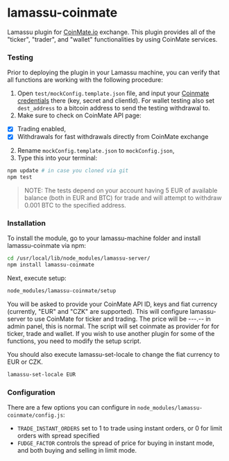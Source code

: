 lamassu-coinmate
================

Lamassu plugin for [CoinMate.io](https://coinmate.io) exchange. This plugin provides all of the "ticker", "trader", and "wallet" functionalities by using CoinMate services.


### Testing

Prior to deploying the plugin in your Lamassu machine, you can verify that all functions are working with the following procedure:

1. Open `test/mockConfig.template.json` file, and input your [Coinmate credentials](https://coinmate.io/pages/secured/accountAPI.page) there (key, secret and clientId). For wallet testing also set `dest_address` to a bitcoin address to send the testing withdrawal to.
2. Make sure to check on CoinMate API page:
  - [x] Trading enabled,
  - [x] Withdrawals for fast withdrawals directly from CoinMate exchange
2. Rename `mockConfig.template.json` to `mockConfig.json`,
3. Type this into your terminal:

```bash
npm update # in case you cloned via git
npm test
```

> NOTE: The tests depend on your account having 5 EUR of available balance (both in EUR and BTC) for trade and will attempt to withdraw 0.001 BTC to the specified address.

### Installation

To install the module, go to your lamassu-machine folder and install lamassu-coinmate via npm:

```bash
cd /usr/local/lib/node_modules/lamassu-server/
npm install lamassu-coinmate
```

Next, execute setup:

```bash
node_modules/lamassu-coinmate/setup
```

You will be asked to provide your CoinMate API ID, keys and fiat currency (currently, "EUR" and "CZK" are supported). This will configure lamassu-server to use CoinMate for ticker and trading. The price will be ---.-- in admin panel, this is normal. The script will set coinmate as provider for for ticker, trade and wallet. If you wish to use another plugin for some of the functions, you need to modify the setup script.

You should also execute lamassu-set-locale to change the fiat currency to EUR or CZK.

```bash
lamassu-set-locale EUR
```

### Configuration

There are a few options you can configure in `node_modules/lamassu-coinmate/config.js`:

* `TRADE_INSTANT_ORDERS` set to 1 to trade using instant orders, or 0 for limit orders with spread specified
* `FUDGE_FACTOR` controls the spread of price for buying in instant mode, and both buying and selling in limit mode.
